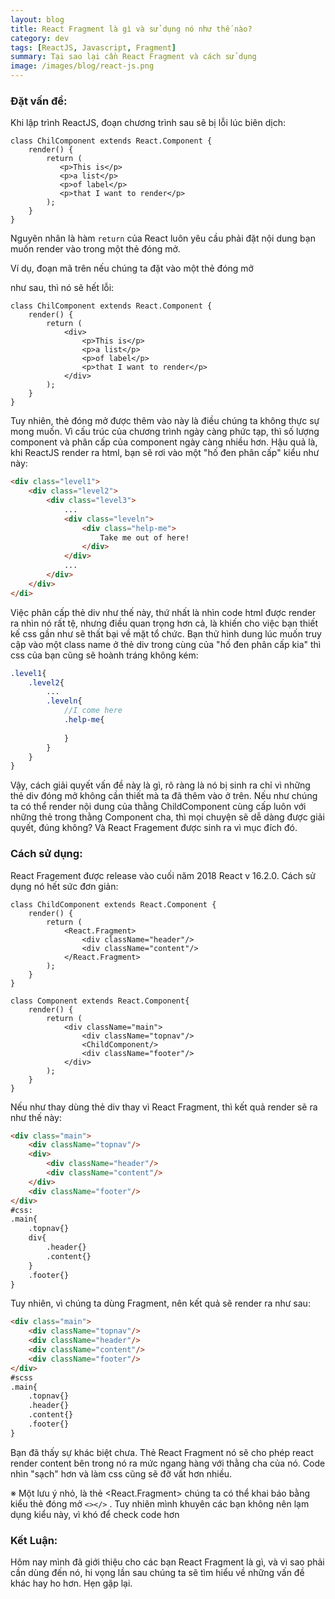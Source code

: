 ```yaml
---
layout: blog
title: React Fragment là gì và sử dụng nó như thế nào?
category: dev
tags: [ReactJS, Javascript, Fragment]
summary: Tại sao lại cần React Fragment và cách sử dụng
image: /images/blog/react-js.png
---
```

### Đặt vấn đề:

Khi lập trình ReactJS, đoạn chương trình sau sẽ bị lỗi lúc biên dịch:

```react
class ChilComponent extends React.Component {
    render() {
        return (
           <p>This is</p>
           <p>a list</p>
           <p>of label</p>
           <p>that I want to render</p>
        );
    }
}
```

Nguyên nhân là hàm `return` của React luôn yêu cầu phải đặt nội dung bạn muốn render vào trong một thẻ đóng mở. 

Ví dụ, đoạn mã trên nếu chúng ta đặt vào một thẻ đóng mở <div></div> như sau, thì nó sẽ hết lỗi:

```react
class ChilComponent extends React.Component {
    render() {
        return (
            <div>
                <p>This is</p>
                <p>a list</p>
                <p>of label</p>
                <p>that I want to render</p>
            </div>
        );
    }
}
```

Tuy nhiên, thẻ đóng mở được thêm vào  này là điều chúng ta không thực sự mong muốn. Vì cấu trúc của chương trình ngày càng phức tạp, thì số lượng component và phân cấp của component ngày càng nhiều hơn. Hậu quả là, khi ReactJS render ra html, bạn sẽ rơi vào một "hố đen phân cấp" kiểu như này:

```html
<div class="level1">
    <div class="level2">
        <div class="level3">
            ...
            <div class="leveln">
               	<div class="help-me">
                    Take me out of here!
                </div>
            </div>
            ...
        </div>
    </div>
</di>
```

Việc phân cấp thẻ div như thế này, thứ nhất là nhìn code html được render ra nhìn nó rất tệ, nhưng điều quan trọng hơn cả, là khiến cho việc bạn thiết kế css gần như sẽ thất bại về mặt tổ chức. Bạn thử hình dung lúc muốn truy cập vào một class name ở thẻ div trong cùng của "hố đen phân cấp kia" thì css của bạn cũng sẽ hoành tráng không kém:

```scss
.level1{
    .level2{
        ...
        .leveln{
            //I come here
            .help-me{
                
            }
        }
    }
}
```

Vậy, cách giải quyết vấn đề này là gì, rõ ràng là nó bị sinh ra chỉ vì những thẻ div đóng mở không cần thiết mà ta đã thêm vào ở trên. Nếu như chúng ta có thể render nội dung của thằng ChildComponent cùng cấp luôn với những thẻ trong thằng Component cha, thì mọi chuyện sẽ dễ dàng được giải quyết, đúng không? Và React Fragement được sinh ra vì mục đích đó.

### Cách sử dụng:

React Fragement được release vào cuối năm 2018 React v 16.2.0. Cách sử dụng nó hết sức đơn giản:

```react
class ChildComponent extends React.Component {
    render() {
        return (
            <React.Fragment>
                <div className="header"/>
                <div className="content"/>
            </React.Fragment>
        );
    }
}

class Component extends React.Component{
	render() {
        return (
            <div className="main">
                <div className="topnav"/>
                <ChildComponent/>
                <div className="footer"/>
            </div>
        );
    }   
}
```

Nếu như thay dùng thẻ div thay vì React Fragment, thì kết quả render sẽ ra như thế này:

```html
<div class="main">
    <div className="topnav"/>
    <div>
        <div className="header"/>
        <div className="content"/>
    </div>
    <div className="footer"/>
</div>
#css:
.main{
	.topnav{}
	div{
		.header{}
		.content{}
	}
	.footer{}
}
```

Tuy nhiên, vì chúng ta dùng Fragment, nên kết quả sẽ render ra như sau:
```html
<div class="main">
    <div className="topnav"/>
    <div className="header"/>
    <div className="content"/>
    <div className="footer"/>
</div>
#scss
.main{
	.topnav{}
	.header{}
	.content{}
	.footer{}
}
```

</div> 

Bạn đã thấy sự khác biệt chưa. Thẻ React Fragment nó sẽ cho phép react render content bên trong nó ra mức ngang hàng với thằng cha của nó. Code nhìn "sạch" hơn và làm css cũng sẽ đỡ vất hơn nhiều.

※ Một lưu ý nhỏ, là thẻ <React.Fragment> chúng ta có thể khai báo bằng kiểu thẻ đóng mở `<></>` . Tuy nhiên mình khuyên các bạn không nên lạm dụng kiểu này, vì khó để check code hơn

### **Kết Luận:**

Hôm nay mình đã giới thiệu cho các bạn React Fragment là gì, và vì sao phải cần dùng đến nó, hi vọng lần sau chúng ta sẽ tìm hiểu về những vấn đề khác hay ho hơn. Hẹn gặp lại.

